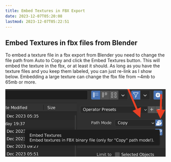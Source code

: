 ```yaml
---
title: Embed Textures in FBX Export
date: 2023-12-07T05:20:08
lastmod: 2023-12-07T05:22:51
---
```


## Embed Textures in fbx files from Blender

To embed a texture file in a fbx export from Blender you need to change the file path from Auto to Copy and click the Embed Textures button. This will embed the texture in the fbx, or at least it should. As long as you have the texture files and you keep them labeled, you can just re-link as I show below. Embedding a large texture can change the fbx file from ~4mb to 65mb or more.

[![Blender Embed FBX Textures](./attachments/20231207-blender-embed-fbx-texturex.png)](./attachments/20231207-blender-embed-fbx-texturex.png)
